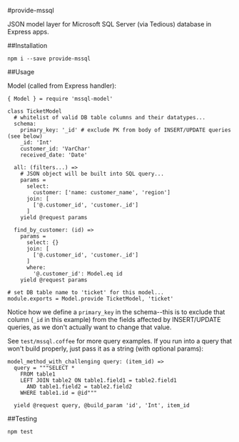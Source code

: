 #provide-mssql

JSON model layer for Microsoft SQL Server (via Tedious) database in Express
apps.

##Installation

`npm i --save provide-mssql`

##Usage

Model (called from Express handler):
```
{ Model } = require 'mssql-model'

class TicketModel
  # whitelist of valid DB table columns and their datatypes...
  schema:
    primary_key: '_id' # exclude PK from body of INSERT/UPDATE queries (see below)
    _id: 'Int'
    customer_id: 'VarChar'
    received_date: 'Date'

  all: (filters...) =>
    # JSON object will be built into SQL query...
    params =
      select:
        customer: ['name: customer_name', 'region']
      join: [
        ['@.customer_id', 'customer._id']
      ]
    yield @request params

  find_by_customer: (id) =>
    params =
      select: {}
      join: [
        ['@.customer_id', 'customer._id']
      ]
      where:
        '@.customer_id': Model.eq id
    yield @request params

# set DB table name to 'ticket' for this model...
module.exports = Model.provide TicketModel, 'ticket'
```

Notice how we define a `primary_key` in the schema--this is to exclude that
column (`_id` in this example) from the fields affected by INSERT/UPDATE
queries, as we don't actually want to change that value.

See `test/mssql.coffee` for more query examples. If you run into a query that
won't build properly, just pass it as a string (with optional params):

```
model_method_with_challenging query: (item_id) =>
  query = """SELECT *
    FROM table1
    LEFT JOIN table2 ON table1.field1 = table2.field1
      AND table1.field2 = table2.field2
    WHERE table1.id = @id"""

  yield @request query, @build_param 'id', 'Int', item_id
```

##Testing

`npm test`
